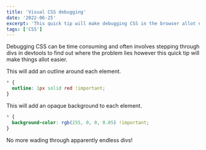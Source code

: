 ```yaml
---
title: 'Visual CSS debugging'
date: '2022-06-25'
excerpt: 'This quick tip will make debugging CSS in the browser allot easier.'
tags: ['CSS']
---
```


Debugging CSS can be time consuming and often involves stepping through divs in devtools to find out where the problem lies however this quick tip will make things allot easier.

This will add an outline around each element.

```css
* {
  outline: 1px solid red !important;
}
```

This will add an opaque background to each element.

```css
* {
  background-color: rgb(255, 0, 0, 0.05) !important;
}
```

No more wading through apparently endless divs!
